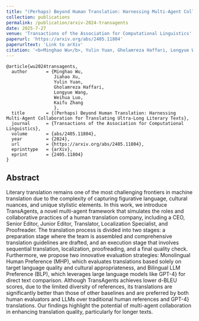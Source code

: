 ```yaml
---
title: "(Perhaps) Beyond Human Translation: Harnessing Multi-Agent Collaboration for Translating Ultra-Long Literary Texts"
collection: publications
permalink: /publication/arxiv-2024-transagents
date: 2025-7-27
venue: 'Transactions of the Association for Computational Linguistics'
paperurl: 'https://arxiv.org/abs/2405.11804'
paperurltext: 'Link to arXiv'
citation: '<b>Minghao Wu</b>, Yulin Yuan, Gholamreza Haffari, Longyue Wang. 2024. <a href="http://minghao-wu.github.io/files/papers/transagents_arxiv_2024.pdf"><u>(Perhaps) Beyond Human Translation: Harnessing Multi-Agent Collaboration for Translating Ultra-Long Literary Texts</u></a>. In <i>Transactions of the Association for Computational Linguistics</i>, abs/2405.11804.'
---
```


```
@article{wu2024transagents,
  author       = {Minghao Wu, 
                  Jiahao Xu, 
                  Yulin Yuan, 
                  Gholamreza Haffari, 
                  Longyue Wang,
                  Weihua Luo, 
                  Kaifu Zhang
                  },
  title        = {(Perhaps) Beyond Human Translation: Harnessing Multi-Agent Collaboration for Translating Ultra-Long Literary Texts},
  journal      = {Transactions of the Association for Computational Linguistics},
  volume       = {abs/2405.11804},
  year         = {2024},
  url          = {https://arxiv.org/abs/2405.11804},
  eprinttype   = {arXiv},
  eprint       = {2405.11804}
}
```

## Abstract
Literary translation remains one of the most challenging frontiers in machine translation due to the complexity of capturing figurative language, cultural nuances, and unique stylistic elements. In this work, we introduce TransAgents, a novel multi-agent framework that simulates the roles and collaborative practices of a human translation company, including a CEO, Senior Editor, Junior Editor, Translator, Localization Specialist, and Proofreader. The translation process is divided into two stages: a preparation stage where the team is assembled and comprehensive translation guidelines are drafted, and an execution stage that involves sequential translation, localization, proofreading, and a final quality check. Furthermore, we propose two innovative evaluation strategies: Monolingual Human Preference (MHP), which evaluates translations based solely on target language quality and cultural appropriateness, and Bilingual LLM Preference (BLP), which leverages large language models like GPT-4} for direct text comparison. Although TransAgents achieves lower d-BLEU scores, due to the limited diversity of references, its translations are significantly better than those of other baselines and are preferred by both human evaluators and LLMs over traditional human references and GPT-4} translations. Our findings highlight the potential of multi-agent collaboration in enhancing translation quality, particularly for longer texts.